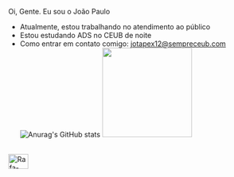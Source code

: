 Oi, Gente. 
Eu sou o João Paulo

- Atualmente, estou trabalhando no atendimento ao público
- Estou estudando ADS no CEUB de noite
- Como entrar em contato comigo: jotapex12@sempreceub.com
![Anurag's GitHub stats](https://github-readme-stats.vercel.app/api?username=joaorodriguesz7&theme=dark&show_icons=true)
<img height="180cm" src="https://github-readme-stats.vercel.app/api/top-langs/?username=joaorodriguesz7
&layout=compact&langs_count=16&theme=chartreuse-dark"/>

<div style="display: inline_block"><br>
<img align="center" alt="Rafa-Python" height="30" width="40" src="https://cdn.jsdelivr.net/gh/devicons/devicon@latest/icons/python/python-original.svg" />
</div>
